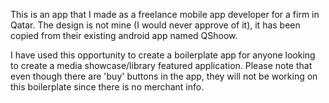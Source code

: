 This is an app that I made as a freelance mobile app developer for a firm in Qatar. The design is not mine (I would never approve of it), it has been copied from their existing android app named QShoow.

I have used this opportunity to create a boilerplate app for anyone looking to create a media showcase/library featured application. Please note that even though there are 'buy' buttons in the app, they will not be working on this boilerplate since there is no merchant info. 
